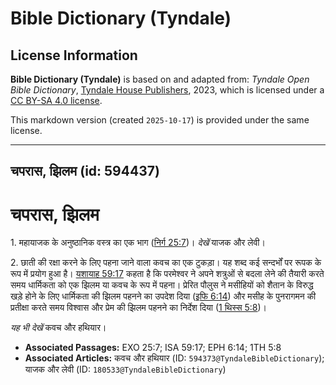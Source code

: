 # Bible Dictionary (Tyndale)

## License Information

**Bible Dictionary (Tyndale)** is based on and adapted from: _Tyndale Open Bible Dictionary_, [Tyndale House Publishers](https://tyndaleopenresources.com/), 2023, which is licensed under a [CC BY-SA 4.0 license](https://creativecommons.org/licenses/by-sa/4.0/legalcode.en).

This markdown version (created `2025-10-17`) is provided under the same license.



--------------------------------

## चपरास, झिलम (id: 594437)

चपरास, झिलम
===========

1\. महायाजक के अनुष्ठानिक वस्त्र का एक भाग ([निर्ग 25:7](https://ref.ly/Exod25:7))। *देखें* याजक और लेवी।

2\. छाती की रक्षा करने के लिए पहना जाने वाला कवच का एक टुकड़ा। यह शब्द कई सन्दर्भों पर रूपक के रूप में प्रयोग हुआ है। [यशायाह 59:17](https://ref.ly/Isa59:17) कहता है कि परमेश्वर ने अपने शत्रुओं से बदला लेने की तैयारी करते समय धार्मिकता को एक झिलम या कवच के रूप में पहना। प्रेरित पौलुस ने मसीहियों को शैतान के विरुद्ध खड़े होने के लिए धार्मिकता की झिलम पहनने का उपदेश दिया ([इफि 6:14](https://ref.ly/Eph6:14)) और मसीह के पुनरागमन की प्रतीक्षा करते समय विश्वास और प्रेम की झिलम पहनने का निर्देश दिया ([1 थिस्स 5:8](https://ref.ly/1Thess5:8))। 

*यह भी देखें* कवच और हथियार।

* **Associated Passages:** EXO 25:7; ISA 59:17; EPH 6:14; 1TH 5:8
* **Associated Articles:** कवच और हथियार (ID: `594373@TyndaleBibleDictionary`); याजक और लेवी (ID: `180533@TyndaleBibleDictionary`)

